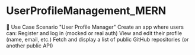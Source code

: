 # UserProfileManagement_MERN
🚀 Use Case Scenario "User Profile Manager" Create an app where users can: Register and log in (mocked or real auth) View and edit their profile (name, email, etc.) Fetch and display a list of public GitHub repositories (or another public API)

